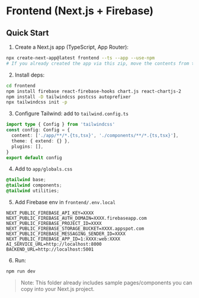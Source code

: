 # Frontend (Next.js + Firebase)

## Quick Start
1) Create a Next.js app (TypeScript, App Router):
```bash
npx create-next-app@latest frontend --ts --app --use-npm
# If you already created the app via this zip, move the contents from this folder over the generated one.
```

2) Install deps:
```bash
cd frontend
npm install firebase react-firebase-hooks chart.js react-chartjs-2
npm install -D tailwindcss postcss autoprefixer
npx tailwindcss init -p
```

3) Configure Tailwind: add to `tailwind.config.ts`
```ts
import type { Config } from 'tailwindcss'
const config: Config = {
  content: ['./app/**/*.{ts,tsx}', './components/**/*.{ts,tsx}'],
  theme: { extend: {} },
  plugins: [],
}
export default config
```

4) Add to `app/globals.css`
```css
@tailwind base;
@tailwind components;
@tailwind utilities;
```

5) Add Firebase env in `frontend/.env.local`
```
NEXT_PUBLIC_FIREBASE_API_KEY=XXXX
NEXT_PUBLIC_FIREBASE_AUTH_DOMAIN=XXXX.firebaseapp.com
NEXT_PUBLIC_FIREBASE_PROJECT_ID=XXXX
NEXT_PUBLIC_FIREBASE_STORAGE_BUCKET=XXXX.appspot.com
NEXT_PUBLIC_FIREBASE_MESSAGING_SENDER_ID=XXXX
NEXT_PUBLIC_FIREBASE_APP_ID=1:XXXX:web:XXXX
AI_SERVICE_URL=http://localhost:8000
BACKEND_URL=http://localhost:5001
```

6) Run:
```bash
npm run dev
```

> Note: This folder already includes sample pages/components you can copy into your Next.js project.

